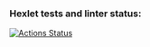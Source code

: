 ### Hexlet tests and linter status:
[![Actions Status](https://github.com/Sovacote/sql-for-developers-project-136/actions/workflows/hexlet-check.yml/badge.svg)](https://github.com/Sovacote/sql-for-developers-project-136/actions)